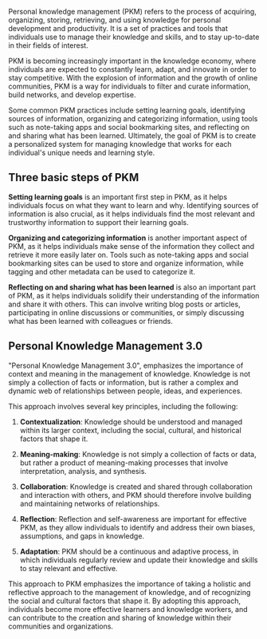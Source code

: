 Personal knowledge management (PKM) refers to the process of acquiring, organizing, storing, retrieving, and using knowledge for personal development and productivity. It is a set of practices and tools that individuals use to manage their knowledge and skills, and to stay up-to-date in their fields of interest.

PKM is becoming increasingly important in the knowledge economy, where individuals are expected to constantly learn, adapt, and innovate in order to stay competitive. With the explosion of information and the growth of online communities, PKM is a way for individuals to filter and curate information, build networks, and develop expertise.

Some common PKM practices include setting learning goals, identifying sources of information, organizing and categorizing information, using tools such as note-taking apps and social bookmarking sites, and reflecting on and sharing what has been learned. Ultimately, the goal of PKM is to create a personalized system for managing knowledge that works for each individual's unique needs and learning style.

## Three basic steps of PKM

**Setting learning goals** is an important first step in PKM, as it helps individuals focus on what they want to learn and why. Identifying sources of information is also crucial, as it helps individuals find the most relevant and trustworthy information to support their learning goals.

**Organizing and categorizing information** is another important aspect of PKM, as it helps individuals make sense of the information they collect and retrieve it more easily later on. Tools such as note-taking apps and social bookmarking sites can be used to store and organize information, while tagging and other metadata can be used to categorize it.

**Reflecting on and sharing what has been learned** is also an important part of PKM, as it helps individuals solidify their understanding of the information and share it with others. This can involve writing blog posts or articles, participating in online discussions or communities, or simply discussing what has been learned with colleagues or friends.

## Personal Knowledge Management 3.0

"Personal Knowledge Management 3.0", emphasizes the importance of context and meaning in the management of knowledge. Knowledge is not simply a collection of facts or information, but is rather a complex and dynamic web of relationships between people, ideas, and experiences.

This approach involves several key principles, including the following:

1.  **Contextualization**: Knowledge should be understood and managed within its larger context, including the social, cultural, and historical factors that shape it.
    
2.  **Meaning-making**: Knowledge is not simply a collection of facts or data, but rather a product of meaning-making processes that involve interpretation, analysis, and synthesis.
    
3.  **Collaboration**: Knowledge is created and shared through collaboration and interaction with others, and PKM should therefore involve building and maintaining networks of relationships.
    
4.  **Reflection**: Reflection and self-awareness are important for effective PKM, as they allow individuals to identify and address their own biases, assumptions, and gaps in knowledge.
    
5.  **Adaptation**: PKM should be a continuous and adaptive process, in which individuals regularly review and update their knowledge and skills to stay relevant and effective.

This approach to PKM emphasizes the importance of taking a holistic and reflective approach to the management of knowledge, and of recognizing the social and cultural factors that shape it. By adopting this approach, individuals become more effective learners and knowledge workers, and can contribute to the creation and sharing of knowledge within their communities and organizations.